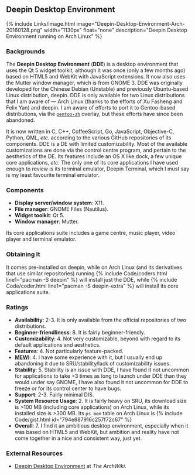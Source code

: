 ## Deepin Desktop Environment
{% include Links/image.html image="Deepin-Desktop-Environment-Arch-20160128.png" width="1130px" float="none" description="Deepin Desktop Environment running on Arch Linux" %}

### Backgrounds
The **Deepin Desktop Environment** (**DDE**) is a desktop environment that uses the Qt 5 widget toolkit, although it was once (only a few months ago) based on HTML5 and WebKit with JavaScript extensions. It now also uses the Mutter window manager, which is from GNOME 3. DDE was originally developed for the Chinese Debian (Unstable) and previously Ubuntu-based Linux distribution, deepin. DDE is only available for two Linux distributions that I am aware of &mdash; Arch Linux (thanks to the efforts of Xu Fasheng and Felix Yan) and deepin. I am aware of efforts to port it to Gentoo-based distributions, via the [`gentoo-zh`](https://github.com/gentoo-mirror/gentoo-zh) overlay, but these efforts have since been abandoned.

It is now written in C, C++, CoffeeScript, Go, JavaScript, Objective-C, Python, QML, *etc.* according to the various GitHub repositories of its components. DDE is a DE with limited customizability. Most of the available customizations are done via the control centre program, and pertain to the aesthetics of the DE. Its features include an OS X like dock, a few unique core applications, *etc.* The only one of its core applications I have used enough to review is its terminal emulator, Deepin Terminal, which I must say is my least favourite terminal emulator.

### Components
* **Display server/window system**: X11.
* **File manager**: GNOME Files (Nautilus).
* **Widget toolkit**: Qt 5.
* **Window manager**: Mutter.

Its core applications suite includes a game centre, music player, video player and terminal emulator.

### Obtaining It
It comes pre-installed on deepin, while on Arch Linux (and its derivatives that use similar repositories) running {% include Code/coders.html line1="pacman -S deepin" %} will install just the DDE, while {% include Code/coder.html line1="pacman -S deepin-extra" %} will install its core applications suite.

### Ratings
* **Availability**: 2-3. It is only available from the official repositories of two distributions.
* **Beginner-friendliness**: 8. It is fairly beginner-friendly.
* **Customizability**: 4. Not very customizable, beyond with regard to its default applications and aesthetics.
* **Features**: 4. Not particularly feature-packed.
* <abbr title="My Experience With It">**MEWI**</abbr>: 4. I have some experience with it, but I usually end up abandoning it due to SRU/stability/lack of customizability issues.
* **Stability**: 5. Stability is an issue with DDE, I have found it not uncommon for applications to take >3 times as long to launch under DDE than they would under say GNOME, I have also found it not uncommon for DDE to freeze or for its control center to have bugs.
* **Support**: 2-3. Fairly minimal DIS.
* **System Resource Usage**: 2. It is fairly heavy on SRU, its download size is >100 MB (including core applications) on Arch Linux, while its installed size is >300 MB. Its `ps_mem` table on Arch Linux is {% include Code/gist.html id="794e887916c257f72c67" %}
* **Overall**: 7. I find it an ambitious desktop environment, especially when it was based on HTML5 and WebKit, but ambition and reality have not come together in a nice and consistent way, just yet.

### External Resources
* [Deepin Desktop Environment](https://wiki.archlinux.org/index.php/Deepin_Desktop_Environment) at *The ArchWiki*.
